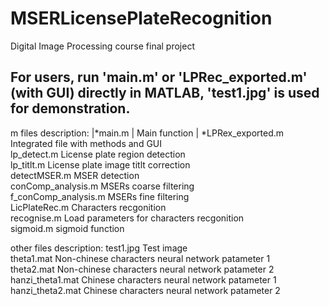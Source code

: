 # MSERLicensePlateRecognition
Digital Image Processing course final project  

For users, run 'main.m' or 'LPRec_exported.m' (with GUI) directly in MATLAB, 'test1.jpg' is used for demonstration.  
-----------------------------------------------------------------------------------------------------------------------
m files description:
|*main.m                 |               Main function  |
*LPRex_exported.m               Integrated file with methods and GUI  
lp_detect.m                           License plate region detection  
lp_titlt.m                                License plate image titlt correction  
detectMSER.m                      MSER detection  
conComp_analysis.m            MSERs coarse filtering  
f_conComp_analysis.m         MSERs fine filtering  
LicPlateRec.m                        Characters recgonition  
recognise.m                           Load parameters for characters recgonition  
sigmoid.m                             sigmoid function  

other files description:
test1.jpg                                Test image  
theta1.mat                             Non-chinese characters neural network patameter 1  
theta2.mat                             Non-chinese characters neural network patameter 2  
hanzi_theta1.mat                   Chinese characters neural network patameter 1  
hanzi_theta2.mat                   Chinese characters neural network patameter 2  
